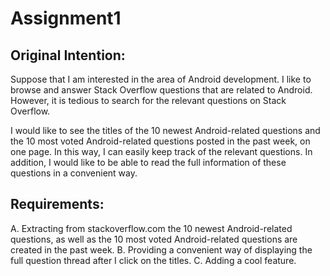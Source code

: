 # Assignment1

## Original Intention:

Suppose that I am interested in the area of Android development. I like to browse and answer Stack Overflow questions that are related to Android. However, it is tedious to search for the relevant questions on Stack Overflow. 

I would like to see the titles of the 10 newest Android-related questions and the 10 most voted Android-related questions posted in the past week, on one page. In this way, I can easily keep track of the relevant questions. In addition, I would like to be able to read the full information of these questions in a convenient way. 

## Requirements:
  A. Extracting from stackoverflow.com the 10 newest Android-related questions, as well as the 10 most voted Android-related questions are created in the past week. 
  B. Providing a convenient way of displaying the full question thread after I click on the titles. 
  C. Adding a cool feature. 


